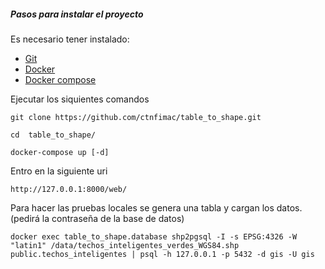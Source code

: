 
##### Pasos para instalar el proyecto
Es necesario tener instalado:
- [Git](https://git-scm.com/) 
- [Docker](https://www.docker.com/) 
- [Docker compose](https://docs.docker.com/compose/) 


Ejecutar los siquientes comandos
```
git clone https://github.com/ctnfimac/table_to_shape.git
```


```
cd  table_to_shape/
```

```
docker-compose up [-d]
```


Entro en la siguiente uri
```
http://127.0.0.1:8000/web/
```


Para hacer las pruebas locales se genera una tabla y cargan los datos.(pedirá la contraseña de la base de datos)
```
docker exec table_to_shape.database shp2pgsql -I -s EPSG:4326 -W "latin1" /data/techos_inteligentes_verdes_WGS84.shp public.techos_inteligentes | psql -h 127.0.0.1 -p 5432 -d gis -U gis
```